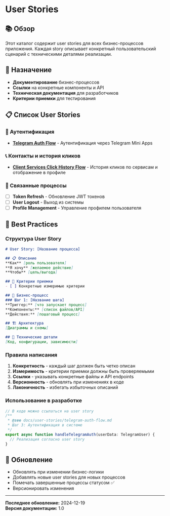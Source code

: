# User Stories

## 📚 Обзор
Этот каталог содержит user stories для всех бизнес-процессов приложения. Каждая story описывает конкретный пользовательский сценарий с техническими деталями реализации.

## 🎯 Назначение
- **Документирование** бизнес-процессов
- **Ссылки** на конкретные компоненты и API
- **Техническая документация** для разработчиков
- **Критерии приемки** для тестирования

## 📋 Список User Stories

### 🔐 Аутентификация
- [**Telegram Auth Flow**](./telegram-auth-flow.md) - Аутентификация через Telegram Mini Apps

### 📞 Контакты и история кликов
- [**Client Services Click History Flow**](./client-services-click-history-flow.md) - История кликов по сервисам и отображение в профиле

### 🔄 Связанные процессы
- [ ] **Token Refresh** - Обновление JWT токенов
- [ ] **User Logout** - Выход из системы
- [ ] **Profile Management** - Управление профилем пользователя

## 📝 Best Practices

### Структура User Story
```markdown
# User Story: [Название процесса]

## 📋 Описание
**Как** [роль пользователя]  
**Я хочу** [желаемое действие]  
**Чтобы** [цель/выгода]

## 🎯 Критерии приемки
- [ ] Конкретные измеримые критерии

## 🔄 Бизнес-процесс
### Шаг 1: [Название шага]
**Триггер:** [что запускает процесс]
**Компоненты:** [список файлов/API]
**Действия:** [пошаговый процесс]

## 🏗️ Архитектура
[Диаграммы и схемы]

## 🔧 Технические детали
[Код, конфигурации, зависимости]
```

### Правила написания
1. **Конкретность** - каждый шаг должен быть четко описан
2. **Измеримость** - критерии приемки должны быть проверяемыми
3. **Ссылки** - указывать конкретные файлы и API endpoints
4. **Версионность** - обновлять при изменениях в коде
5. **Лаконичность** - избегать избыточных описаний

### Использование в разработке
```typescript
// В коде можно ссылаться на user story
/**
 * @see docs/user-stories/telegram-auth-flow.md
 * Шаг 3: Аутентификация в системе
 */
export async function handleTelegramAuth(userData: TelegramUser) {
  // Реализация согласно user story
}
```

## 🔄 Обновление
- Обновлять при изменении бизнес-логики
- Добавлять новые user stories для новых процессов
- Помечать завершенные процессы статусом ✅
- Версионировать изменения

---
**Последнее обновление:** 2024-12-19  
**Версия документации:** 1.0 